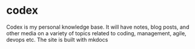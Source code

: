 # codex
Codex is my personal knowledge base. It will have notes, blog posts, and other media on a variety of topics related to coding, management, agile, devops etc.
The site is built with mkdocs
